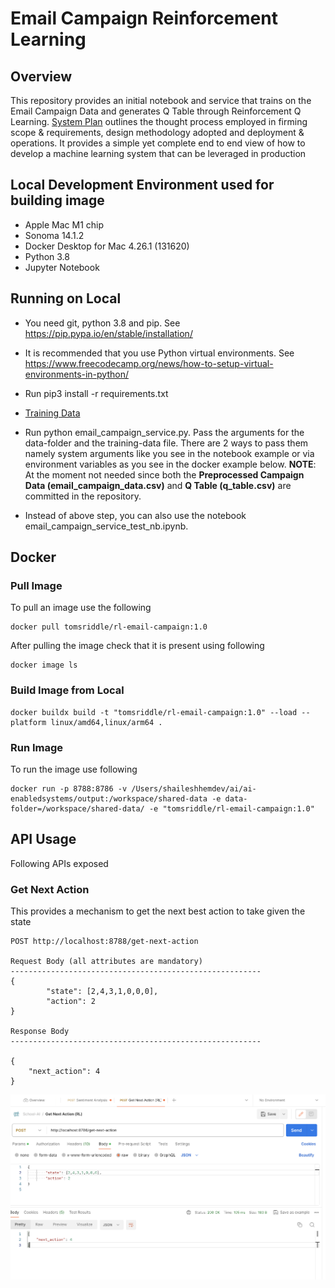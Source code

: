 # Email Campaign Reinforcement Learning

## Overview

This repository provides an initial notebook and service that trains on the Email Campaign Data and generates Q Table through Reinforcement Q Learning. [System Plan](SystemPlan.md) outlines the thought process employed in firming scope & requirements, design methodology adopted and deployment & operations. It provides a simple yet complete end to end view of how to develop a machine learning system that can be leveraged in production 

## Local Development Environment used for building image

* Apple Mac M1 chip
* Sonoma 14.1.2
* Docker Desktop for Mac 4.26.1 (131620)
* Python 3.8
* Jupyter Notebook

## Running on Local

* You need git, python 3.8 and pip. See https://pip.pypa.io/en/stable/installation/

* It is recommended that you use Python virtual environments. See https://www.freecodecamp.org/news/how-to-setup-virtual-environments-in-python/

* Run pip3 install -r requirements.txt

* [Training Data](https://www.kaggle.com/datasets/aristotelisch/playground-mock-email-campaign) 

* Run python email_campaign_service.py. Pass the arguments for the data-folder and the training-data file. There are 2 ways to pass them namely system arguments like you see in the notebook example or via environment variables as you see in the docker example below. <b>NOTE</b>: At the moment not needed since both the <b>Preprocessed Campaign Data (email_campaign_data.csv)</b> and <b>Q Table (q_table.csv)</b> are committed in the repository. 

* Instead of above step, you can also use the notebook email_campaign_service_test_nb.ipynb. 

## Docker

### Pull Image

To pull an image use the following 

```
docker pull tomsriddle/rl-email-campaign:1.0

```

After pulling the image check that it is present using following

```
docker image ls

```

### Build Image from Local

```
docker buildx build -t "tomsriddle/rl-email-campaign:1.0" --load --platform linux/amd64,linux/arm64 .

```


### Run Image

To run the image use following

```
docker run -p 8788:8786 -v /Users/shaileshhemdev/ai/ai-enabledsystems/output:/workspace/shared-data -e data-folder=/workspace/shared-data/ -e "tomsriddle/rl-email-campaign:1.0"

```

## API Usage

Following APIs exposed 

### Get Next Action

This provides a mechanism to get the next best action to take given the state

```
POST http://localhost:8788/get-next-action

Request Body (all attributes are mandatory)
--------------------------------------------------------
{
        "state": [2,4,3,1,0,0,0],
        "action": 2
}

Response Body
--------------------------------------------------------

{
    "next_action": 4
}

```


![Image Not Showing](https://github.com/shaileshhemdev/public-images/blob/main/GetNextActionAPI.png?raw=true)

